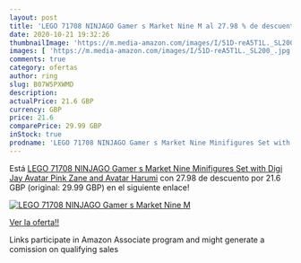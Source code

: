```yaml
---
layout: post
title: 'LEGO 71708 NINJAGO Gamer s Market Nine M al 27.98 % de descuento'
date: 2020-10-21 19:32:26
thumbnailImage: 'https://m.media-amazon.com/images/I/51D-reA5T1L._SL200_.jpg'
images: [ 'https://m.media-amazon.com/images/I/51D-reA5T1L._SL200_.jpg' ]
comments: true
category: ofertas
author: ring
slug: B07W5PXWMD
description:
actualPrice: 21.6 GBP
currency: GBP
price: 21.6
comparePrice: 29.99 GBP
inStock: true
prodname: 'LEGO 71708 NINJAGO Gamer s Market Nine Minifigures Set with Digi Jay  Avatar Pink Zane and Avatar Harumi'
---
```


Está [LEGO 71708 NINJAGO Gamer s Market Nine Minifigures Set with Digi Jay  Avatar Pink Zane and Avatar Harumi](https://www.amazon.co.uk/dp/B07W5PXWMD/?tag=tolees0a-21) con 27.98 de descuento por 21.6 GBP (original: 29.99 GBP) en el siguiente enlace!

[![LEGO 71708 NINJAGO Gamer s Market Nine M](https://m.media-amazon.com/images/I/51D-reA5T1L._SL200_.jpg)](https://www.amazon.co.uk/dp/B07W5PXWMD/?tag=tolees0a-21)

[Ver la oferta!!](https://www.amazon.co.uk/dp/B07W5PXWMD/?tag=tolees0a-21)

Links participate in Amazon Associate program and might generate a comission on qualifying sales


